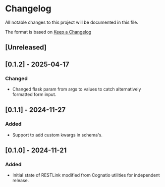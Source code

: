 # Changelog

All notable changes to this project will be documented in this file.

The format is based on [Keep a Changelog](https://keepachangelog.com/en/1.1.0/)

## [Unreleased]

## [0.1.2] - 2025-04-17

### Changed
- Changed flask param from args to values to catch alternatively formatted form input.

## [0.1.1] - 2024-11-27

### Added
- Support to add custom kwargs in schema's.

## [0.1.0] - 2024-11-21

### Added
- Initial state of RESTLink modified from Cognatio utilities for independent release.
